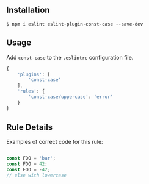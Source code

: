 ## Installation

```
$ npm i eslint eslint-plugin-const-case --save-dev
```

## Usage

Add `const-case` to the `.eslintrc` configuration file.

```js
{
    'plugins': [
        'const-case'
    ],
    'rules': {
        'const-case/uppercase': 'error'
    }
}
```

## Rule Details

Examples of correct code for this rule:

```js

const FOO = 'bar';
const FOO = 42;
const FOO = -42;
// else with lowercase
```
